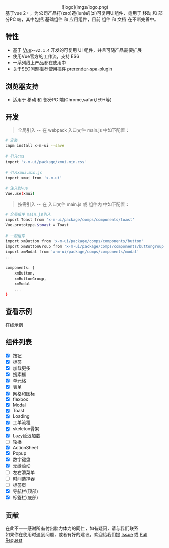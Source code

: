 <div align=center>![logo](imgs/logo.png)</div>   
基于vue 2+ ，为公司产品打(zao)造(lun)的(zi)可复用UI组件，适用于 移动 和 部分PC 端，其中包括 基础组件 和 应用组件，目前 组件 和 文档 在不断完善中。

## 特性

- 基于 [Vue](http://vuejs.org/)`>=v2.1.4` 开发的可复用 UI 组件，并且可随产品需要扩展
- 使用Vue官方的工作流，支持 ES6
- 一系列线上产品都在使用中
- 关于SEO问题推荐使用插件 [prerender-spa-plugin](https://github.com/chrisvfritz/prerender-spa-plugin)

## 浏览器支持

- 适用于 移动 和 部分PC 端(Chrome,safari,IE9+等)  

## 开发  
> 全局引入 -- 在 webpack 入口文件 main.js 中如下配置：

``` bash
# 安装
cnpm install x-m-ui --save  

# 引入css
import 'x-m-ui/package/xmui.min.css'  

# 引入xmui.min.js
import xmui from 'x-m-ui'  

# 注入到vue
Vue.use(xmui)
```

> 按需引入 -- 在 入口文件 main.js 或 组件内 中如下配置：

``` bash
# 全局组件 main.js引入
import Toast from 'x-m-ui/package/comps/components/toast'
Vue.prototype.$toast = Toast

# 一般组件
import xmButton from 'x-m-ui/package/comps/components/button'
import xmButtonGroup from 'x-m-ui/package/comps/components/buttongroup'
import xmModal from 'x-m-ui/package/comps/components/modal'
...

components: {
    xmButton,
    xmButtonGroup,
    xmModal
    ...
}
``` 
## 查看示例  

[在线示例](https://monw3c.github.io/xmui/dist/)  


## 组件列表
- [x] 按钮
- [x] 标签
- [x] 加载更多
- [x] 搜索框
- [x] 单元格
- [x] 表单
- [x] 网格和图标
- [x] flexbox
- [x] Modal
- [x] Toast
- [x] Loading
- [x] 工单流程
- [x] skeleton骨架
- [x] Lazy延迟加载
- [ ] 轮播
- [x] ActionSheet
- [x] Popup
- [x] 数字键盘
- [x] 无缝滚动
- [ ] 左右滑菜单
- [ ] 时间选择器
- [ ] 标签页
- [x] 导航栏(顶部)
- [x] 标签栏(底部)

## 贡献

在此不一一感谢所有付出脑力体力的同仁，如有疑问，请与我们联系  
如果你在使用时遇到问题，或者有好的建议，欢迎给我们提 [Issue](https://github.com/monw3c/xmui/issues) 或 [Pull Request](https://github.com/monw3c/xmui/pulls)